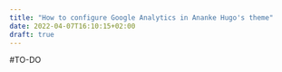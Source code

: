 ```yaml
---
title: "How to configure Google Analytics in Ananke Hugo's theme"
date: 2022-04-07T16:10:15+02:00
draft: true
---
```


#TO-DO
